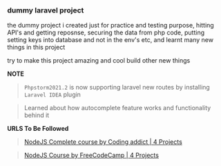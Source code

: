 ### dummy laravel project
the dummy project i created just for practice and testing purpose, hitting API's and getting reposnse,
securing the data from php code, putting setting keys into database and not in the env's etc, and learnt
many new things in this project

try to make this project amazing and cool
build other new things

__NOTE__

> `Phpstorm2021.2` is now supporting laravel new routes by installing `Laravel IDEA` plugin

> Learned about how autocomplete feature works and functionality behind it


__URLS To Be Followed__

> [NodeJS Complete course by Coding addict | 4 Projects](https://youtu.be/rltfdjcXjmk)

> [NodeJS Course by FreeCodeCamp | 4 Projects](https://youtu.be/qwfE7fSVaZM)
> 